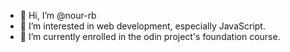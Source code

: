 - 👋 Hi, I’m @nour-rb
- 👀 I’m interested in web development, especially JavaScript.
- 🌱 I’m currently enrolled in the odin project's foundation course.

<!---
nour-rb/nour-rb is a ✨ special ✨ repository because its `README.md` (this file) appears on your GitHub profile.
You can click the Preview link to take a look at your changes.
--->
